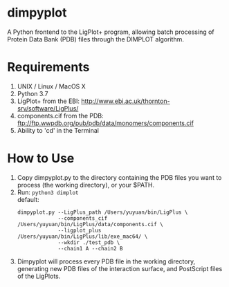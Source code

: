 # dimpyplot
A Python frontend to the LigPlot+ program, allowing batch processing of Protein Data Bank (PDB) files through the DIMPLOT algorithm.

# Requirements
1. UNIX / Linux / MacOS X
2. Python 3.7
3. LigPlot+ from the EBI: http://www.ebi.ac.uk/thornton-srv/software/LigPlus/
4. components.cif from the PDB: ftp://ftp.wwpdb.org/pub/pdb/data/monomers/components.cif  
5. Ability to 'cd' in the Terminal

# How to Use
1. Copy dimpyplot.py to the directory containing the PDB files you want to process (the working directory), or your $PATH.
2. Run: `python3 dimplot`  
    default:
    ```
    dimpyplot.py --LigPlus_path /Users/yuyuan/bin/LigPlus \  
                 --components_cif /Users/yuyuan/bin/LigPlus/data/components.cif \  
                 --ligplot_plus /Users/yuyuan/bin/LigPlus/lib/exe_mac64/ \  
                 --wkdir ./test_pdb \  
                 --chain1 A --chain2 B
    ```
6. Dimpyplot will process every PDB file in the working directory, generating new PDB files of the interaction surface, and PostScript files of the LigPlots.
